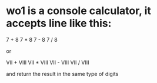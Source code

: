 # wo1 is a console calculator, it accepts line like this:

7 + 8
7 * 8
7 - 8
7 / 8

or

VII + VIII
VII * VIII
VII - VIII
VII / VIII

and return the result in the same type of digits
